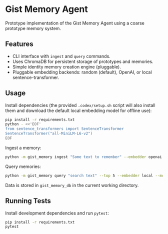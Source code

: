 # Gist Memory Agent

Prototype implementation of the Gist Memory Agent using a coarse prototype memory system.

## Features

- CLI interface with `ingest` and `query` commands.
- Uses ChromaDB for persistent storage of prototypes and memories.
- Simple identity memory creation engine (pluggable).
- Pluggable embedding backends: random (default), OpenAI, or local sentence-transformer.

## Usage

Install dependencies (the provided `.codex/setup.sh` script will also install
them and download the default local embedding model for offline use):

```bash
pip install -r requirements.txt
python - <<'EOF'
from sentence_transformers import SentenceTransformer
SentenceTransformer("all-MiniLM-L6-v2")
EOF
```

Ingest a memory:

```bash
python -m gist_memory ingest "Some text to remember" --embedder openai
```

Query memories:

```bash
python -m gist_memory query "search text" --top 5 --embedder local --model-name all-MiniLM-L6-v2
```

Data is stored in `gist_memory_db` in the current working directory.

## Running Tests

Install development dependencies and run `pytest`:

```bash
pip install -r requirements.txt
pytest
```
